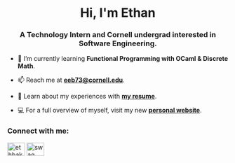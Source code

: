 <h1 align="center">Hi, I'm Ethan</h1>
<h3 align="center">A Technology Intern and Cornell undergrad interested in Software Engineering.</h3>

- 🌱 I’m currently learning **Functional Programming with OCaml & Discrete Math**.

- 📫 Reach me at **eeb73@cornell.edu**.

- 📄 Learn about my experiences with [**my resume**](https://drive.google.com/file/d/1N4gF6uXObBoDUUfFWv6i-bc6X67EiRGs/view?usp=sharing).

- 💻 For a full overview of myself, visit my new [**personal website**](https://ebaker.us).

<h3 align="left">Connect with me:</h3>
<p align="left">
<a href="https://linkedin.com/in/ethbak" target="blank"><img align="center" src="https://raw.githubusercontent.com/rahuldkjain/github-profile-readme-generator/master/src/images/icons/Social/linked-in-alt.svg" alt="ethbak" height="30" width="40" /></a>
<a href="https://www.leetcode.com/ethanbaker" target="blank"><img align="center" src="https://raw.githubusercontent.com/rahuldkjain/github-profile-readme-generator/master/src/images/icons/Social/leet-code.svg" alt="swag" height="30" width="40" /></a>
</p>

